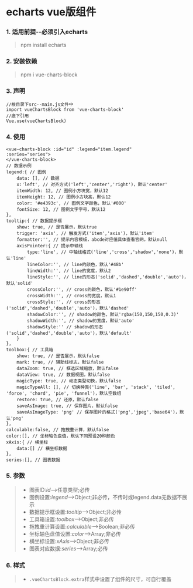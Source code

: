 # echarts vue版组件

### 1. 适用前提--必须引入echarts
> npm install echarts

### 2. 安装依赖
> npm i vue-charts-block

### 3. 声明
>
	//根目录下src--main.js文件中
	import vueChartsBlock from 'vue-charts-block'
	//底下引用
	Vue.use(vueChartsBlock)
>

### 4. 使用
>
	<vue-charts-block :id="id" :legend="item.legend" 
	:series="series">
	</vue-charts-block>
	// 数据示例
	legend:{ // 图例
		data: [], // 数据
		x:'left', // 对齐方式('left','center','right')，默认'center'
		itemWidth: 12, // 图例小方块宽，默认12
		itemHeight: 12, // 图例小方块高，默认12
		color: '#e4393c', // 图例文字颜色，默认'#000'
		fontSize: 12, // 图例文字字号，默认12
	},
	tooltip:{ // 数据提示框
		show: true, // 是否展示，默认true
		trigger: 'axis', // 触发方式('item','axis')，默认'item'
		formatter:'', // 提示内容模板，abcde对应值具体查看官网，默认null
		axisPointer:{ // 提示中轴线
			type:'line', // 中轴线格式('line','cross','shadow','none')，默认'line'
			lineColor:'', // line的颜色，默认'#48b'
			lineWidth:'', // line的宽度，默认2
			lineStyle:'', // line的形态('solid','dashed','double','auto')，默认'solid'
			crossColor:'', // cross的颜色，默认'#1e90ff'
			crossWidth:'', // cross的宽度，默认1
			crossStyle:'', // cross的形态('solid','dashed','double','auto')，默认'dashed'
			shadowColor:'', // shadow的颜色，默认'rgba(150,150,150,0.3)'
			shadowWidth:'', // shadow的宽度，默认'auto'
			shadowStyle:'' // shadow的形态('solid','dashed','double','auto')，默认'default'
		}
	},
	toolbox:{ // 工具箱
		show: true, // 是否展示，默认false
		mark: true, // 辅助线标志，默认false
		dataZoom: true, // 框选区域缩放，默认false
		dataView: true, // 数据视图，默认false
		magicType: true, // 动态类型切换，默认false
		magicTypeAll: [], // 切换种类('line', 'bar', 'stack', 'tiled', 'force', 'chord', 'pie', 'funnel')，默认空数组
		restore: true, // 还原，默认false
		saveAsImage: true, // 保存图片，默认false
		saveAsImageType: 'png' // 保存图片的格式('png','jpeg','base64')，默认'png'
	},
	calculable:false, // 拖拽重计算，默认false
	color:[], // 坐标轴色盘值，默认下同预设20种颜色
	xAxis:{ // 横坐标
		data:[] // 横坐标数据
	},
	series:[], // 图表数据
>

### 5. 参数
> * 图表ID:*id*-->任意类型;必传
> * 图例设置:*legend*-->Object;非必传，不传时或legend.data无数据不展示
> * 数据提示框设置:*tooltip*-->Object;非必传
> * 工具箱设置:*toolbox*-->Object;非必传
> * 拖拽重计算设置:*calculable*-->Boolean;非必传
> * 坐标轴色盘值设置:*color*-->Array;非必传
> * 横坐标设置:*xAxis*-->Object;非必传
> * 图表对应数据:*series*-->Array;必传

### 6. 样式
> * `.vueChartsBlock.extra`样式中设置了组件的尺寸，可自行覆盖